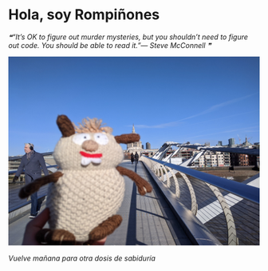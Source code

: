 # Hola, soy Rompiñones

<!--STARTS_HERE_QUOTE_README-->
<i>❝“It’s OK to figure out murder mysteries, but you shouldn’t need to figure out code.  You should be able to read it.”— Steve McConnell   ❞</i>
<!--ENDS_HERE_QUOTE_README-->

<!--START_SECTION:update_image-->
![alt text](https://raw.githubusercontent.com/focaalvarez/rompinones/main/.github/images/MVIMG_20220205_105733.jpg?raw=true)
<!--END_SECTION:update_image-->

*Vuelve mañana para otra dosis de sabiduría*
